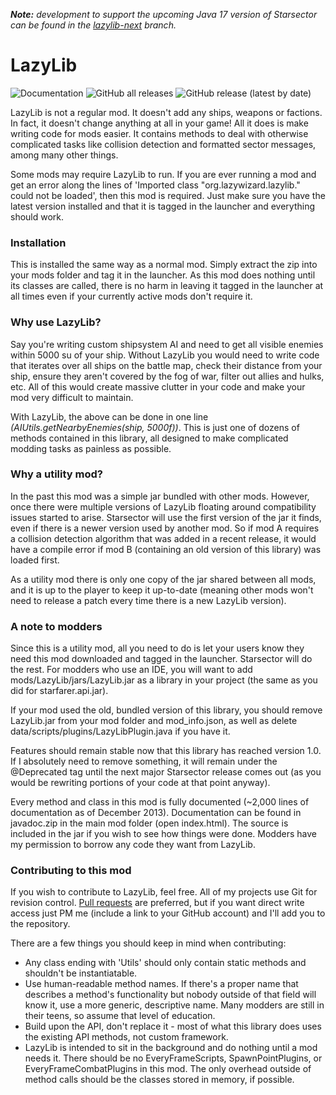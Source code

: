 _**Note:** development to support the upcoming Java 17 version of Starsector can be found in the [lazylib-next](https://github.com/LazyWizard/lazylib/tree/lazylib-next) branch._

# LazyLib #
![Documentation](https://img.shields.io/badge/documentation-stable-blue?link=https%3A%2F%2Flazywizard.github.io%2Flazylib) ![GitHub all releases](https://img.shields.io/github/downloads/LazyWizard/lazylib/total) ![GitHub release (latest by date)](https://img.shields.io/github/downloads/LazyWizard/lazylib/latest/total)

LazyLib is not a regular mod. It doesn't add any ships, weapons or factions. In fact, it doesn't change anything at all in your game! All it does is make writing code for mods easier. It contains methods to deal with otherwise complicated tasks like collision detection and formatted sector messages, among many other things.

Some mods may require LazyLib to run. If you are ever running a mod and get an error along the lines of 'Imported class "org.lazywizard.lazylib.<whatever>" could not be loaded', then this mod is required. Just make sure you have the latest version installed and that it is tagged in the launcher and everything should work.


### Installation ###
This is installed the same way as a normal mod. Simply extract the zip into your mods folder and tag it in the launcher. As this mod does nothing until its classes are called, there is no harm in leaving it tagged in the launcher at all times even if your currently active mods don't require it.


### Why use LazyLib? ###
Say you're writing custom shipsystem AI and need to get all visible enemies within 5000 su of your ship. Without LazyLib you would need to write code that iterates over all ships on the battle map, check their distance from your ship, ensure they aren't covered by the fog of war, filter out allies and hulks, etc. All of this would create massive clutter in your code and make your mod very difficult to maintain.

With LazyLib, the above can be done in one line _(AIUtils.getNearbyEnemies(ship, 5000f))_. This is just one of dozens of methods contained in this library, all designed to make complicated modding tasks as painless as possible.


### Why a utility mod? ###
In the past this mod was a simple jar bundled with other mods. However, once there were multiple versions of LazyLib floating around compatibility issues started to arise. Starsector will use the first version of the jar it finds, even if there is a newer version used by another mod. So if mod A requires a collision detection algorithm that was added in a recent release, it would have a compile error if mod B (containing an old version of this library) was loaded first.

As a utility mod there is only one copy of the jar shared between all mods, and it is up to the player to keep it up-to-date (meaning other mods won't need to release a patch every time there is a new LazyLib version).


### A note to modders ###
Since this is a utility mod, all you need to do is let your users know they need this mod downloaded and tagged in the launcher. Starsector will do the rest. For modders who use an IDE, you will want to add mods/LazyLib/jars/LazyLib.jar as a library in your project (the same as you did for starfarer.api.jar).

If your mod used the old, bundled version of this library, you should remove LazyLib.jar from your mod folder and mod_info.json, as well as delete data/scripts/plugins/LazyLibPlugin.java if you have it.

Features should remain stable now that this library has reached version 1.0. If I absolutely need to remove something, it will remain under the @Deprecated tag until the next major Starsector release comes out (as you would be rewriting portions of your code at that point anyway).

Every method and class in this mod is fully documented (~2,000 lines of documentation as of December 2013). Documentation can be found in javadoc.zip in the main mod folder (open index.html). The source is included in the jar if you wish to see how things were done. Modders have my permission to borrow any code they want from LazyLib.


### Contributing to this mod ###
If you wish to contribute to LazyLib, feel free. All of my projects use Git for revision control. [Pull requests](https://docs.github.com/en/pull-requests) are preferred, but if you want direct write access just PM me (include a link to your GitHub account) and I'll add you to the repository.

There are a few things you should keep in mind when contributing:
 * Any class ending with 'Utils' should only contain static methods and shouldn't be instantiatable.
 * Use human-readable method names. If there's a proper name that describes a method's functionality but nobody outside of that field will know it, use a more generic, descriptive name. Many modders are still in their teens, so assume that level of education.
 * Build upon the API, don't replace it - most of what this library does uses the existing API methods, not custom framework.
 * LazyLib is intended to sit in the background and do nothing until a mod needs it. There should be no EveryFrameScripts, SpawnPointPlugins, or EveryFrameCombatPlugins in this mod. The only overhead outside of method calls should be the classes stored in memory, if possible.
